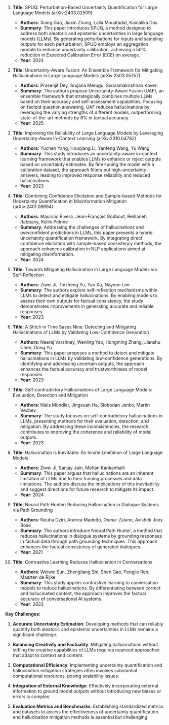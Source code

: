 1. **Title**: SPUQ: Perturbation-Based Uncertainty Quantification for Large Language Models (arXiv:2403.02509)
   - **Authors**: Xiang Gao, Jiaxin Zhang, Lalla Mouatadid, Kamalika Das
   - **Summary**: This paper introduces SPUQ, a method designed to address both aleatoric and epistemic uncertainties in large language models (LLMs). By generating perturbations for inputs and sampling outputs for each perturbation, SPUQ employs an aggregation module to enhance uncertainty calibration, achieving a 50% reduction in Expected Calibration Error (ECE) on average.
   - **Year**: 2024

2. **Title**: Uncertainty-Aware Fusion: An Ensemble Framework for Mitigating Hallucinations in Large Language Models (arXiv:2503.05757)
   - **Authors**: Prasenjit Dey, Srujana Merugu, Sivaramakrishnan Kaveri
   - **Summary**: The authors propose Uncertainty-Aware Fusion (UAF), an ensemble framework that strategically combines multiple LLMs based on their accuracy and self-assessment capabilities. Focusing on factoid question answering, UAF reduces hallucinations by leveraging the varying strengths of different models, outperforming state-of-the-art methods by 8% in factual accuracy.
   - **Year**: 2025

3. **Title**: Improving the Reliability of Large Language Models by Leveraging Uncertainty-Aware In-Context Learning (arXiv:2310.04782)
   - **Authors**: Yuchen Yang, Houqiang Li, Yanfeng Wang, Yu Wang
   - **Summary**: This study introduces an uncertainty-aware in-context learning framework that enables LLMs to enhance or reject outputs based on uncertainty estimates. By fine-tuning the model with a calibration dataset, the approach filters out high-uncertainty answers, leading to improved response reliability and reduced hallucinations.
   - **Year**: 2023

4. **Title**: Combining Confidence Elicitation and Sample-based Methods for Uncertainty Quantification in Misinformation Mitigation (arXiv:2401.08694)
   - **Authors**: Mauricio Rivera, Jean-François Godbout, Reihaneh Rabbany, Kellin Pelrine
   - **Summary**: Addressing the challenges of hallucinations and overconfident predictions in LLMs, this paper presents a hybrid uncertainty quantification framework. By integrating direct confidence elicitation with sample-based consistency methods, the approach enhances calibration in NLP applications aimed at mitigating misinformation.
   - **Year**: 2024

5. **Title**: Towards Mitigating Hallucination in Large Language Models via Self-Reflection
   - **Authors**: Ziwei Ji, Tiezheng Yu, Yan Xu, Nayeon Lee
   - **Summary**: The authors explore self-reflection mechanisms within LLMs to detect and mitigate hallucinations. By enabling models to assess their own outputs for factual consistency, the study demonstrates improvements in generating accurate and reliable responses.
   - **Year**: 2023

6. **Title**: A Stitch in Time Saves Nine: Detecting and Mitigating Hallucinations of LLMs by Validating Low-Confidence Generation
   - **Authors**: Neeraj Varshney, Wenling Yao, Hongming Zhang, Jianshu Chen, Dong Yu
   - **Summary**: This paper proposes a method to detect and mitigate hallucinations in LLMs by validating low-confidence generations. By identifying and addressing uncertain outputs, the approach enhances the factual accuracy and trustworthiness of model responses.
   - **Year**: 2023

7. **Title**: Self-contradictory Hallucinations of Large Language Models: Evaluation, Detection and Mitigation
   - **Authors**: Niels Mündler, Jingxuan He, Slobodan Jenko, Martin Vechev
   - **Summary**: The study focuses on self-contradictory hallucinations in LLMs, presenting methods for their evaluation, detection, and mitigation. By addressing these inconsistencies, the research contributes to improving the coherence and reliability of model outputs.
   - **Year**: 2023

8. **Title**: Hallucination is Inevitable: An Innate Limitation of Large Language Models
   - **Authors**: Ziwei Ji, Sanjay Jain, Mohan Kankanhalli
   - **Summary**: This paper argues that hallucinations are an inherent limitation of LLMs due to their training processes and data limitations. The authors discuss the implications of this inevitability and suggest directions for future research to mitigate its impact.
   - **Year**: 2024

9. **Title**: Neural Path Hunter: Reducing Hallucination in Dialogue Systems via Path Grounding
   - **Authors**: Nouha Dziri, Andrea Madotto, Osmar Zaiane, Avishek Joey Bose
   - **Summary**: The authors introduce Neural Path Hunter, a method that reduces hallucinations in dialogue systems by grounding responses in factual data through path grounding techniques. This approach enhances the factual consistency of generated dialogues.
   - **Year**: 2021

10. **Title**: Contrastive Learning Reduces Hallucination in Conversations
    - **Authors**: Weiwei Sun, Zhengliang Shi, Shen Gao, Pengjie Ren, Maarten de Rijke
    - **Summary**: This study applies contrastive learning to conversation models to reduce hallucinations. By differentiating between correct and hallucinated content, the approach improves the factual accuracy of conversational AI systems.
    - **Year**: 2022

**Key Challenges:**

1. **Accurate Uncertainty Estimation**: Developing methods that can reliably quantify both aleatoric and epistemic uncertainties in LLMs remains a significant challenge.

2. **Balancing Creativity and Factuality**: Mitigating hallucinations without stifling the creative capabilities of LLMs requires nuanced approaches that adapt to context and content.

3. **Computational Efficiency**: Implementing uncertainty quantification and hallucination mitigation strategies often involves substantial computational resources, posing scalability issues.

4. **Integration of External Knowledge**: Effectively incorporating external information to ground model outputs without introducing new biases or errors is complex.

5. **Evaluation Metrics and Benchmarks**: Establishing standardized metrics and datasets to assess the effectiveness of uncertainty quantification and hallucination mitigation methods is essential but challenging. 
